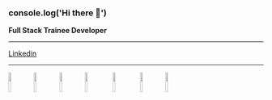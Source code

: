 ### console.log('Hi there 👋')

**Full Stack Trainee Developer**
_______
[Linkedin](https://www.linkedin.com/in/nicol%C3%A1s-mauber-a996121b9/)
_______
<img src="https://upload.wikimedia.org/wikipedia/commons/thumb/4/47/React.svg/1200px-React.svg.png" width="10%"></img><img src="https://upload.wikimedia.org/wikipedia/commons/thumb/9/99/Unofficial_JavaScript_logo_2.svg/480px-Unofficial_JavaScript_logo_2.svg.png" width="10%"></img><img src="https://seeklogo.com/images/C/c-sharp-c-logo-02F17714BA-seeklogo.com.png" width="10%"></img><img src="[https://www.fixedbuffer.com/wp-content/uploads/2019/06/reflexion.png](https://upload.wikimedia.org/wikipedia/commons/thumb/b/b2/Bootstrap_logo.svg/1200px-Bootstrap_logo.svg.png)" width="10%"></img>  <img src="https://cdn-icons-png.flaticon.com/512/919/919826.png" width="10%"></img>
  <img src="https://upload.wikimedia.org/wikipedia/commons/thumb/6/61/HTML5_logo_and_wordmark.svg/1200px-HTML5_logo_and_wordmark.svg.png" width="10%"></img><img src="https://www.stonebranch.com/integration-hub/media/3c/64/66/1636642258/Stonebranch_SQL_Vendor_Product_Logo.svg" width="10%"></img>
  





